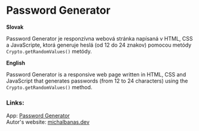 # Password Generator

**Slovak**

Password Generator je responzívna webová stránka napísaná v HTML, CSS a JavaScripte, ktorá generuje heslá (od 12 do 24 znakov) pomocou metódy `Crypto.getRandomValues()` metódy.

**English**

Password Generator is a responsive web page written in HTML, CSS and JavaScript that generates passwords (from 12 to 24 characters) using the `Crypto.getRandomValues()` method. 


### Links:

App: [Password Generator](https://michallbanas.github.io/password-generator/) \
Autor's website: [michalbanas.dev](https://www.michalbanas.dev)
